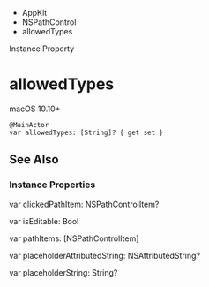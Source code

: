 

- AppKit
- NSPathControl
-  allowedTypes 

Instance Property

# allowedTypes

macOS 10.10+

``` source
@MainActor
var allowedTypes: [String]? { get set }
```

## See Also

### Instance Properties

var clickedPathItem: NSPathControlItem?

var isEditable: Bool

var pathItems: [NSPathControlItem]

var placeholderAttributedString: NSAttributedString?

var placeholderString: String?

